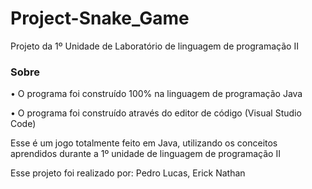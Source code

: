 # Project-Snake_Game
Projeto da 1º Unidade de Laboratório de linguagem de programação II


<h3>Sobre</h3>
<p>• O programa foi construído 100% na linguagem de programação Java</p>
<p>• O programa foi construído através do editor de código (Visual Studio Code)</p>



Esse é um jogo totalmente feito em Java, utilizando os conceitos aprendidos durante a 1º unidade de linguagem de programação II






















Esse projeto foi realizado por: Pedro Lucas, Erick Nathan 
